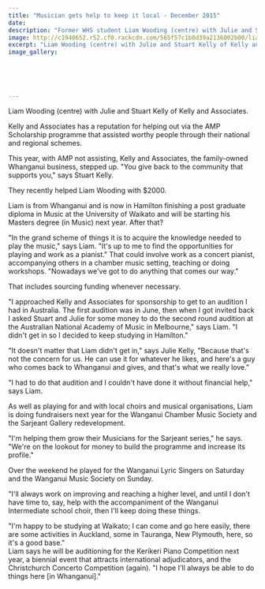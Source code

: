 ```yaml
---
title: "Musician gets help to keep it local - December 2015"
date: 
description: "Former WHS student Liam Wooding (centre) with Julie and Stuart Kelly of Kelly and Associates, Wanganui Mid Week article on 2/12/15..."
image: http://c1940652.r52.cf0.rackcdn.com/565f57c1b8d39a2136002b00/liam-Wooding-AMP-Sch.MidWeek-2.12.15.jpg
excerpt: "Liam Wooding (centre) with Julie and Stuart Kelly of Kelly and Associates, Wanganui Mid Week article on 2/12/15...."
image_gallery:
    
    
    
    
    
---
```


<p><span>Liam Wooding (centre) with Julie and Stuart Kelly of Kelly and Associates.</span></p>
<p>Kelly and Associates has a reputation for helping out via the AMP Scholarship programme that assisted worthy people through their national and regional schemes.</p>
<p>This year, with AMP not assisting, Kelly and Associates, the family-owned Whanganui business, stepped up. "You give back to the community that supports you," says Stuart Kelly.</p>
<p>They recently helped Liam Wooding with $2000.</p>
<p>Liam is from Whanganui and is now in Hamilton finishing a post graduate diploma in Music at the University of Waikato and will be starting his Masters degree (in Music) next year. After that?</p>
<p>"In the grand scheme of things it is to acquire the knowledge needed to play the music," says Liam. "It's up to me to find the opportunities for playing and work as a pianist." That could involve work as a concert pianist, accompanying others in a chamber music setting, teaching or doing workshops. "Nowadays we've got to do anything that comes our way."</p>
<p>That includes sourcing funding whenever necessary.</p>
<p>"I approached Kelly and Associates for sponsorship to get to an audition I had in Australia. The first audition was in June, then when I got invited back I asked Stuart and Julie for some money to do the second round audition at the Australian National Academy of Music in Melbourne," says Liam. "I didn't get in so I decided to keep studying in Hamilton."</p>
<p>"It doesn't matter that Liam didn't get in," says Julie Kelly, "Because that's not the concern for us. He can use it for whatever he likes, and here's a guy who comes back to Whanganui and gives, and that's what we really love."</p>
<p>"I had to do that audition and I couldn't have done it without financial help," says Liam.</p>
<p>As well as playing for and with local choirs and musical organisations, Liam is doing fundraisers next year for the Wanganui Chamber Music Society and the Sarjeant Gallery redevelopment.</p>
<p>"I'm helping them grow their Musicians for the Sarjeant series," he says. "We're on the lookout for money to build the programme and increase its profile."</p>
<p>Over the weekend he played for the Wanganui Lyric Singers on Saturday and the Wanganui Music Society on Sunday.</p>
<p>"I'll always work on improving and reaching a higher level, and until I don't have time to, say, help with the accompaniment of the Wanganui Intermediate school choir, then I'll keep doing these things.</p>
<p>"I'm happy to be studying at Waikato; I can come and go here easily, there are some activities in Auckland, some in Tauranga, New Plymouth, here, so it's a good base."<br />Liam says he will be auditioning for the Kerikeri Piano Competition next year, a biennial event that attracts international adjudicators, and the Christchurch Concerto Competition (again). "I hope I'll always be able to do things here [in Whanganui]."</p>

